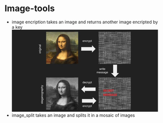 # Image-tools

* image encription takes an image and returns another image encripted by a key
![so](so.jpg)
* image_split takes an image and splits it in a mosaic of images
